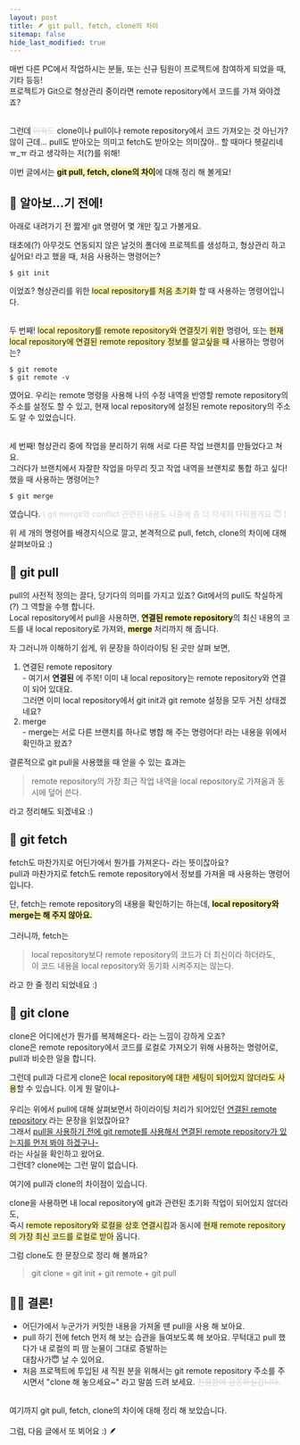 ```yaml
---
layout: post
title: 🪶 git pull, fetch, clone의 차이
sitemap: false
hide_last_modified: true
---
```


매번 다른 PC에서 작업하시는 분들, 또는 신규 팀원이 프로젝트에 참여하게 되었을 때, 기타 등등!<br/>
프로젝트가 Git으로 형상관리 중이라면 remote repository에서 코드를 가져 와야겠죠?<br/><br/>

그런데 <span style="color: lightgray;">~~아직도~~</span> clone이나 pull이나 remote repository에서 코드 가져오는 것 아닌가?<br/>
않이 근데... pull도 받아오는 의미고 fetch도 받아오는 의미잖아.. 할 때마다 헷갈리네 ㅠ_ㅠ 라고 생각하는 저(?)를 위해!

이번 글에서는 <span style="background-color:#fff5b1">**git pull, fetch, clone의 차이**</span>에 대해 정리 해 볼게요!

<!-- * toc -->
<!-- {:toc} -->

## 📖 알아보...기 전에!

아래로 내려가기 전 짧게! git 명령어 몇 개만 짚고 가볼게요.

태초에(?) 아무것도 연동되지 않은 날것의 폴더에 프로젝트를 생성하고, 형상관리 하고 싶어요! 라고 했을 때, 처음 사용하는 명령어는?
```console
$ git init
```
이었죠? 형상관리를 위한 <span style="background-color: #fff5b1">local repository를 처음 초기화</span> 할 때 사용하는 명령어입니다.<br/><br/>

두 번째! <span style="background-color: #fff5b1">local repository를 remote repository와 연결짓기 위한</span> 명령어, 또는 <span style="background-color: #fff5b1">현재 local repository에 연결된 remote repository 정보를 알고싶을 때</span> 사용하는 명령어는?
```console
$ git remote
$ git remote -v
```
였어요. 우리는 remote 명령을 사용해 나의 수정 내역을 반영할 remote repository의 주소를 설정도 할 수 있고, 현재 local repository에 설정된 remote repository의 주소도 알 수 있었습니다.<br/><br/>

세 번째! 형상관리 중에 작업을 분리하기 위해 서로 다른 작업 브랜치를 만들었다고 쳐요.<br/>
그러다가 브랜치에서 자잘한 작업을 마무리 짓고 작업 내역을 브랜치로 통합 하고 싶다! 했을 때 사용하는 명령어는?
```console
$ git merge
```
였습니다. <span style="color: lightgray;">( git merge와 conflict 관련된 내용도 나중에 좀 더 자세히 다뤄볼게요 😇 )</span>


위 세 개의 명령어를 배경지식으로 깔고, 본격적으로 pull, fetch, clone의 차이에 대해 살펴보아요 :)

## 📖 git pull

pull의 사전적 정의는 끌다, 당기다의 의미를 가지고 있죠? Git에서의 pull도 착실하게(?) 그 역할을 수행 합니다.<br/>
Local repository에서 pull을 사용하면, <span style="background-color: #fff5b1">**연결된 remote repository**</span>의 최신 내용의 코드를 내 local repository로 가져와, <span style="background-color: #fff5b1">**merge**</span> 처리까지 해 줍니다.

자 그러니까 이해하기 쉽게, 위 문장을 하이라이팅 된 곳만 살펴 보면,<br/>
  1. 연결된 remote repository<br/>
    - 여기서 **연결된** 에 주목! 이미 내 local repository는 remote repository와 연결이 되어 있대요.<br/>
    그러면 이미 local repository에서 git init과 git remote 설정을 모두 거친 상태겠네요?
  2. merge<br/>
    - merge는  서로 다른 브랜치를 하나로 병합 해 주는 명령어다! 라는 내용을 위에서 확인하고 왔죠?

결론적으로 git pull을 사용했을 때 얻을 수 있는 효과는<br/>
> remote repository의 가장 최근 작업 내역을 local repository로 가져옴과 동시에 덮어 쓴다.

라고 정리해도 되겠네요 :)

## 📖 git fetch

fetch도 마찬가지로 어딘가에서 뭔가를 가져온다- 라는 뜻이잖아요?<br/>
pull과 마찬가지로 fetch도 remote repository에서 정보를 가져올 때 사용하는 명령어입니다.

단, fetch는 remote repository의 내용을 확인하기는 하는데, <span style="background-color: #fff5b1">**local repository와 merge는 해 주지 않아요.**</span><br/><br/>그러니까, fetch는
> local repository보다 remote repository의 코드가 더 최신이라 하더라도,<br/> 이 코드 내용을 local repository와 동기화 시켜주지는 않는다.

라고 한 줄 정리 되었네요 :)

## 📖 git clone

clone은 어디에선가 뭔가를 복제해온다- 라는 느낌이 강하게 오죠?<br/>
clone은 remote repository에서 코드를 로컬로 가져오기 위해 사용하는 명령어로, pull과 비슷한 일을 합니다.

그런데 pull과 다르게 clone은 <span style="background-color: #fff5b1">local repository에 대한 세팅이 되어있지 않더라도 사용</span>할 수 있습니다. 이게 뭔 말이냐-<br/><br/>
우리는 위에서 pull에 대해 살펴보면서 하이라이팅 처리가 되어있던 <u>연결된 remote repository</u> 라는 문장을 읽었잖아요?<br/>
그래서 <u>pull을 사용하기 전에 git remote를 사용해서 연결된 remote repository가 있는지를 먼저 봐야 하겠구나-</u><br/> 라는 사실을 확인하고 왔어요. <br/>그런데? clone에는 그런 말이 없습니다.

여기에 pull과 clone의 차이점이 있습니다.

clone을 사용하면 내 local repository에 git과 관련된 초기화 작업이 되어있지 않더라도,<br/>
즉시 <span style="background-color: #fff5b1">remote repository와 로컬을 상호 연결시킴</span>과 동시에 <span style="background-color: #fff5b1">현재 remote repository의 가장 최신 코드를 로컬로 받아</span> 옵니다.

그럼 clone도 한 문장으로 정리 해 볼까요?
> git clone = git init + git remote + git pull

## 💁🏻 결론!

* 어딘가에서 누군가가 커밋한 내용을 가져올 땐 pull을 사용 해 보아요.
* pull 하기 전에 fetch 먼저 해 보는 습관을 들여보도록 해 보아요. 무턱대고 pull 했다가 내 로컬의 피 땀 눈물이 그대로 증발하는<br/>대참사가😇 날 수 있어요.
* 처음 프로젝트에 투입된 새 직원 분을 위해서는 git remote repository 주소를 주시면서 "clone 해 놓으세요~" 라고 말씀 드려 보세요. <span style="color: lightgray">~~친절함에 감동하실겁니다.~~</span>

<br/>
여기까지 git pull, fetch, clone의 차이에 대해 정리 해 보았습니다.<br/><br/>
그럼, 다음 글에서 또 뵈어요 :) 🪶